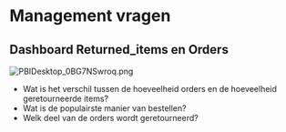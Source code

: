 # Management vragen

## Dashboard Returned_items en Orders
![PBIDesktop_0BG7NSwroq.png](..%2F..%2F..%2FDocuments%2FShareX%2FScreenshots%2F2024-03%2FPBIDesktop_0BG7NSwroq.png)

- Wat is het verschil tussen de hoeveelheid orders en de hoeveelheid geretourneerde items?
- Wat is de populairste manier van bestellen?
- Welk deel van de orders wordt geretourneerd?